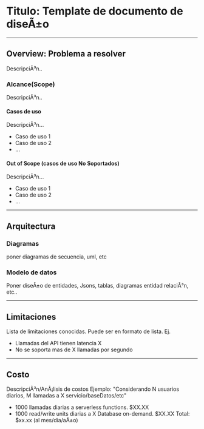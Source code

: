 # Titulo: Template de documento de diseÃ±o
---
## Overview: Problema a resolver
DescripciÃ³n..

### Alcance(Scope)
DescripciÃ³n..

#### Casos de uso
DescripciÃ³n...
* Caso de uso 1
* Caso de uso 2
* ...

#### Out of Scope (casos de uso No Soportados)
DescripciÃ³n...
* Caso de uso 1
* Caso de uso 2
* ...
---
## Arquitectura

### Diagramas
poner diagramas de secuencia, uml, etc

### Modelo de datos
Poner diseÃ±o de entidades, Jsons, tablas, diagramas entidad relaciÃ³n, etc..

---
## Limitaciones
Lista de limitaciones conocidas. Puede ser en formato de lista.
Ej.
* Llamadas del API tienen latencia X
* No se soporta mas de X llamadas por segundo
---
## Costo
DescripciÃ³n/AnÃ¡lisis de costos
Ejemplo:
"Considerando N usuarios diarios, M llamadas a X servicio/baseDatos/etc"
* 1000 llamadas diarias a serverless functions. $XX.XX
* 1000 read/write units diarias a X Database on-demand. $XX.XX
Total: $xx.xx (al mes/dia/aÃ±o)
